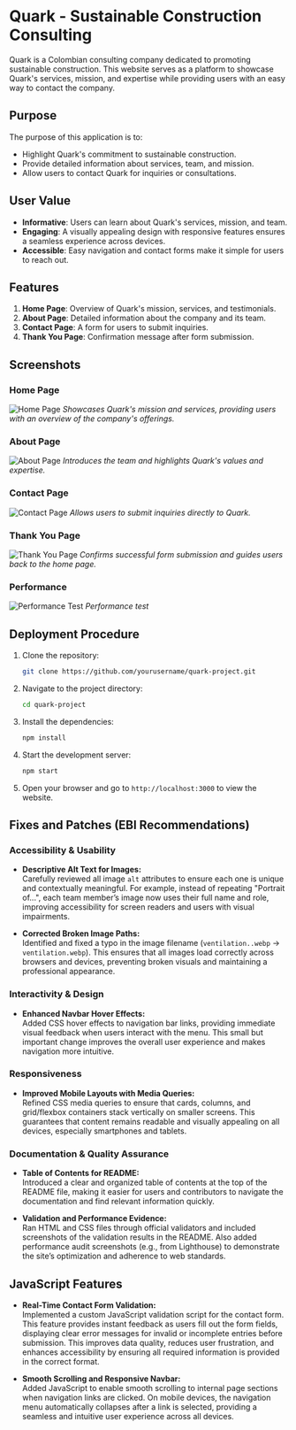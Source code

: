 # Quark - Sustainable Construction Consulting

Quark is a Colombian consulting company dedicated to promoting sustainable construction. This website serves as a platform to showcase Quark's services, mission, and expertise while providing users with an easy way to contact the company.

## Purpose
The purpose of this application is to:
- Highlight Quark's commitment to sustainable construction.
- Provide detailed information about services, team, and mission.
- Allow users to contact Quark for inquiries or consultations.

## User Value
- **Informative**: Users can learn about Quark's services, mission, and team.
- **Engaging**: A visually appealing design with responsive features ensures a seamless experience across devices.
- **Accessible**: Easy navigation and contact forms make it simple for users to reach out.

## Features
1. **Home Page**: Overview of Quark's mission, services, and testimonials.
2. **About Page**: Detailed information about the company and its team.
3. **Contact Page**: A form for users to submit inquiries.
4. **Thank You Page**: Confirmation message after form submission.

## Screenshots
### Home Page
![Home Page](assets/images/home-screenshot.webp)
*Showcases Quark's mission and services, providing users with an overview of the company's offerings.*

### About Page
![About Page](assets/images/about-screenshot.webp)
*Introduces the team and highlights Quark's values and expertise.*

### Contact Page
![Contact Page](assets/images/contact-screenshot.webp)
*Allows users to submit inquiries directly to Quark.*

### Thank You Page
![Thank You Page](assets/images/thankyou-screenshot.webp)
*Confirms successful form submission and guides users back to the home page.*

### Performance
![Performance Test](assets/images/performance-screenshot.webp)
*Performance test*

## Deployment Procedure
1. Clone the repository:
   ```bash
   git clone https://github.com/yourusername/quark-project.git
   ```
2. Navigate to the project directory:
   ```bash
   cd quark-project
   ```
3. Install the dependencies:
   ```bash
   npm install
   ```
4. Start the development server:
   ```bash
   npm start
   ```
5. Open your browser and go to `http://localhost:3000` to view the website.

## Fixes and Patches (EBI Recommendations)

### Accessibility & Usability
- **Descriptive Alt Text for Images:**  
  Carefully reviewed all image `alt` attributes to ensure each one is unique and contextually meaningful. For example, instead of repeating "Portrait of...", each team member’s image now uses their full name and role, improving accessibility for screen readers and users with visual impairments.

- **Corrected Broken Image Paths:**  
  Identified and fixed a typo in the image filename (`ventilation..webp` → `ventilation.webp`). This ensures that all images load correctly across browsers and devices, preventing broken visuals and maintaining a professional appearance.

### Interactivity & Design
- **Enhanced Navbar Hover Effects:**  
  Added CSS hover effects to navigation bar links, providing immediate visual feedback when users interact with the menu. This small but important change improves the overall user experience and makes navigation more intuitive.

### Responsiveness
- **Improved Mobile Layouts with Media Queries:**  
  Refined CSS media queries to ensure that cards, columns, and grid/flexbox containers stack vertically on smaller screens. This guarantees that content remains readable and visually appealing on all devices, especially smartphones and tablets.

### Documentation & Quality Assurance
- **Table of Contents for README:**  
  Introduced a clear and organized table of contents at the top of the README file, making it easier for users and contributors to navigate the documentation and find relevant information quickly.

- **Validation and Performance Evidence:**  
  Ran HTML and CSS files through official validators and included screenshots of the validation results in the README. Also added performance audit screenshots (e.g., from Lighthouse) to demonstrate the site’s optimization and adherence to web standards.

## JavaScript Features

- **Real-Time Contact Form Validation:**  
  Implemented a custom JavaScript validation script for the contact form. This feature provides instant feedback as users fill out the form fields, displaying clear error messages for invalid or incomplete entries before submission. This improves data quality, reduces user frustration, and enhances accessibility by ensuring all required information is provided in the correct format.

- **Smooth Scrolling and Responsive Navbar:**  
  Added JavaScript to enable smooth scrolling to internal page sections when navigation links are clicked. On mobile devices, the navigation menu automatically collapses after a link is selected, providing a seamless and intuitive user experience across all devices.  